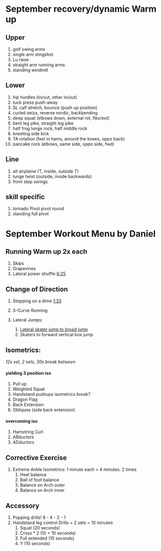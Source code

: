 # September recovery/dynamic Warm up

## Upper
1. golf swing arms
1. single arm slingshot
1. Lu raise
1. straight arm running arms
1. standing windmill

## Lower
1. hip hurdles (in/out, other in/out)
1. tuck press push-away
1. SL calf stretch, bounce (push up position)
3. curled seiza, reverse nordic, backbending
2. deep squat (elbows down, external rot, flex/ext)
1. bent leg pike, straight leg pike
4. half frog lunge rock, half middle rock
5. kneeling side kick
1. TA rotation (feel in hams, around the knees, oppo back)
1. pancake rock (elbows, same side, oppo side, fwd)

## Line 
1. alt airplaine (T, inside, outside T)
1. lunge twist (outside, inside backwards)
1. front step swings 

## skill specific
1. tornado Pivot pivot round
1. standing full pivot


# September Workout Menu by Daniel
<!-- https://docs.google.com/document/d/1hhLqC_3-M_9ZtjTbeKaWY0MfrwjEcjuKkkCbwIW9Rx8/edit?tab=t.0 -->

## Running Warm up 2x each
1. Skips
1. Grapevines 
1. Lateral power shuffle
[6:25](https://www.youtube.com/watch?v=yMYdtBydRZE) 

## Change of Direction
1. Stopping on a dime [1:33](https://www.youtube.com/watch?v=Dje8eawwsrY)

1. S-Curve Running
 
1. Lateral Jumps:
    1. [Lateral skater jump to broad jump](https://www.youtube.com/watch?v=HCOk9jZrZos)
    1. Skaters to forward vertical box jump

## Isometrics:
_12s set, 2 sets, 30s break between_
#### yielding 3 position iso
1. Pull up
1. Weighted Squat
1. Handstand pushups isometrics
    _break?_
1. Dragon Flag
1. Back Extension
1. Obliques (side back extension)

#### overcoming iso
1. Hamstring Curl
1. ABductors
1. ADductors

## Corrective Exercise 
1. Extreme Ankle Isometrics: 1 minute each = 4 minutes. 2 times
    1. Heel balance
    1. Ball of foot balance
    1. Balance on Arch outer
    1. Balance on Arch inner

## Accessory 
1. Popping drills! 8 - 4 - 2 - 1
1. Handstand leg control Drills = 2 sets = 10 minutes 
    1. Squat (20 seconds) 
    1. Cross * 2 (10 + 10  seconds)
    1. Full extended (10 seconds) 
    1. Y (10  seconds)  
